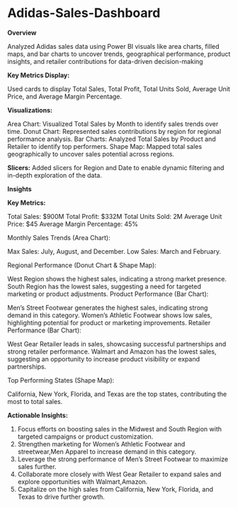# Adidas-Sales-Dashboard

**Overview**

Analyzed Adidas sales data using Power BI visuals like area charts, filled maps, and bar charts to uncover trends, geographical performance, product insights, and retailer contributions for data-driven decision-making

**Key Metrics Display:**

Used cards to display Total Sales, Total Profit, Total Units Sold, Average Unit Price, and Average Margin Percentage.

**Visualizations:**

Area Chart: Visualized Total Sales by Month to identify sales trends over time.
Donut Chart: Represented sales contributions by region for regional performance analysis.
Bar Charts: Analyzed Total Sales by Product and Retailer to identify top performers.
Shape Map: Mapped total sales geographically to uncover sales potential across regions.

**Slicers:**
Added slicers for Region and Date to enable dynamic filtering and in-depth exploration of the data.

**Insights**

**Key Metrics:**

Total Sales: $900M
Total Profit: $332M
Total Units Sold: 2M
Average Unit Price: $45
Average Margin Percentage: 45%

Monthly Sales Trends (Area Chart):

Max Sales: July, August, and December.
Low Sales: March and February.

Regional Performance (Donut Chart & Shape Map):

West Region shows the highest sales, indicating a strong market presence.
South Region has the lowest sales, suggesting a need for targeted marketing or product adjustments.
Product Performance (Bar Chart):

Men’s Street Footwear generates the highest sales, indicating strong demand in this category.
Women’s Athletic Footwear shows low sales, highlighting potential for product or marketing improvements.
Retailer Performance (Bar Chart):

West Gear Retailer leads in sales, showcasing successful partnerships and strong retailer performance.
Walmart and Amazon has the lowest sales, suggesting an opportunity to increase product visibility or expand partnerships.

Top Performing States (Shape Map):

California, New York, Florida, and Texas are the top states, contributing the most to total sales.


**Actionable Insights:**

1) Focus efforts on boosting sales in the Midwest and South Region with targeted campaigns or product customization.
2) Strengthen marketing for Women’s Athletic Footwear and streetwear,Men Apparel to increase demand in this category.
3) Leverage the strong performance of Men’s Street Footwear to maximize sales further.
4) Collaborate more closely with West Gear Retailer to expand sales and explore opportunities with Walmart,Amazon.
5) Capitalize on the high sales from California, New York, Florida, and Texas to drive further growth.
